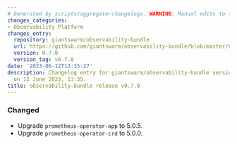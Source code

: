 ```yaml
---
# Generated by scripts/aggregate-changelogs. WARNING: Manual edits to this files will be overwritten.
changes_categories:
- Observability Platform
changes_entry:
  repository: giantswarm/observability-bundle
  url: https://github.com/giantswarm/observability-bundle/blob/master/CHANGELOG.md#070---2023-06-12
  version: 0.7.0
  version_tag: v0.7.0
date: '2023-06-12T13:35:27'
description: Changelog entry for giantswarm/observability-bundle version 0.7.0, published
  on 12 June 2023, 13:35.
title: observability-bundle release v0.7.0
---
```


### Changed
- Upgrade `prometheus-operator-app` to 5.0.5.
- Upgrade `prometheus-operator-crd` to 5.0.0.

